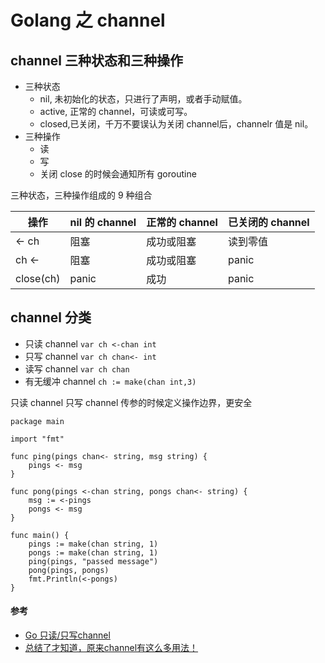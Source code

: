 # Golang 之 channel
## channel 三种状态和三种操作
* 三种状态
	* nil, 未初始化的状态，只进行了声明，或者手动赋值。
	* active, 正常的 channel，可读或可写。
	* closed,已关闭，千万不要误认为关闭 channel后，channelr 值是 nil。
* 三种操作
	* 读
	* 写 
	* 关闭 close 的时候会通知所有 goroutine
	
三种状态，三种操作组成的 9 种组合

| 操作 | nil 的 channel | 正常的 channel | 已关闭的 channel |
| ---  | --- | --- | --- |
| <- ch | 阻塞 | 成功或阻塞 | 读到零值 |
| ch <- | 阻塞 | 成功或阻塞 | panic |
| close(ch) | panic | 成功 | panic |

## channel 分类
* 只读 channel 		`var ch <-chan int`
* 只写 channel 		`var ch chan<- int`
* 读写 channel 		`var ch chan`
* 有无缓冲 channel 		`ch := make(chan int,3)`

只读 channel 只写 channel 传参的时候定义操作边界，更安全

```
package main

import "fmt"

func ping(pings chan<- string, msg string) {
    pings <- msg
}

func pong(pings <-chan string, pongs chan<- string) {
    msg := <-pings
    pongs <- msg
}

func main() {
    pings := make(chan string, 1)
    pongs := make(chan string, 1)
    ping(pings, "passed message")
    pong(pings, pongs)
    fmt.Println(<-pongs)
}
```

#### 参考
* [Go 只读/只写channel](https://www.cnblogs.com/baiyuxiong/p/4545028.html)
* [总结了才知道，原来channel有这么多用法！](https://segmentfault.com/a/1190000017958702)